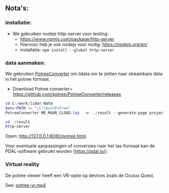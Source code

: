 Nota's:
---------

### installatie:

- We gebruiken nodejs http-server voor testing: 
    - https://www.npmjs.com/package/http-server 
    - Hiervoor heb je ook nodejs voor nodig: https://nodejs.org/en/ 
    - installatie: `npm install --global http-server` 

### data aanmaken: 

We gebruiken [PotreeConverter](https://github.com/potree/PotreeConverter) om lidata om te zetten naar streambare data in het potree formaat. 
- Download Potree converter= <https://github.com/potree/PotreeConverter/releases> 

```powershell
cd C:/work/lidar/data
$env:PATH += ";C:\bin\Potree"
PotreeConverter ME_MUUR_CLOUD.laz  -o  ./result --generate-page projectnaam

cd ./result
http-server
```
Open: <http://127.0.0.1:8080/potree.html>

Voor eventuele aanpassingen of conversies naar het las-formaat kan de PDAL-software gebruikt worden (<https://pdal.io/>).

### Virtual reality

De potree viewer heeft een VR-optie op devices zoals de Oculus Quest. 

See: [potree-vr.mp4](https://teamdata-analyse-dev.antwerpen.be/s/CIfvv2H) 
